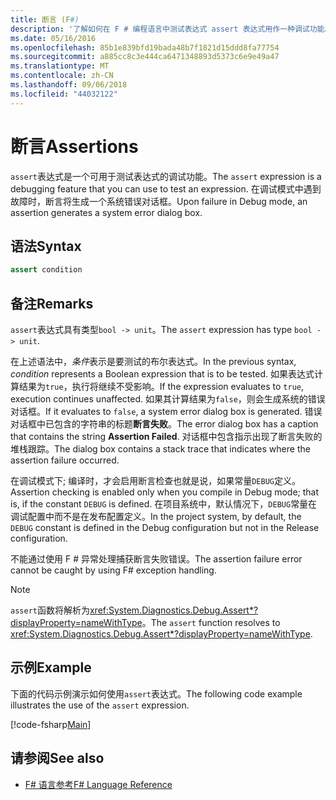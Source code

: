 ```yaml
---
title: 断言 (F#)
description: '了解如何在 F # 编程语言中测试表达式 assert 表达式用作一种调试功能。'
ms.date: 05/16/2016
ms.openlocfilehash: 85b1e839bfd19bada48b7f1821d15ddd8fa77754
ms.sourcegitcommit: a885cc8c3e444ca6471348893d5373c6e9e49a47
ms.translationtype: MT
ms.contentlocale: zh-CN
ms.lasthandoff: 09/06/2018
ms.locfileid: "44032122"
---
```

# <a name="assertions"></a><span data-ttu-id="93802-103">断言</span><span class="sxs-lookup"><span data-stu-id="93802-103">Assertions</span></span>

<span data-ttu-id="93802-104">`assert`表达式是一个可用于测试表达式的调试功能。</span><span class="sxs-lookup"><span data-stu-id="93802-104">The `assert` expression is a debugging feature that you can use to test an expression.</span></span> <span data-ttu-id="93802-105">在调试模式中遇到故障时，断言将生成一个系统错误对话框。</span><span class="sxs-lookup"><span data-stu-id="93802-105">Upon failure in Debug mode, an assertion generates a system error dialog box.</span></span>

## <a name="syntax"></a><span data-ttu-id="93802-106">语法</span><span class="sxs-lookup"><span data-stu-id="93802-106">Syntax</span></span>

```fsharp
assert condition
```

## <a name="remarks"></a><span data-ttu-id="93802-107">备注</span><span class="sxs-lookup"><span data-stu-id="93802-107">Remarks</span></span>

<span data-ttu-id="93802-108">`assert`表达式具有类型`bool -> unit`。</span><span class="sxs-lookup"><span data-stu-id="93802-108">The `assert` expression has type `bool -> unit`.</span></span>

<span data-ttu-id="93802-109">在上述语法中，*条件*表示是要测试的布尔表达式。</span><span class="sxs-lookup"><span data-stu-id="93802-109">In the previous syntax, *condition* represents a Boolean expression that is to be tested.</span></span> <span data-ttu-id="93802-110">如果表达式计算结果为`true`，执行将继续不受影响。</span><span class="sxs-lookup"><span data-stu-id="93802-110">If the expression evaluates to `true`, execution continues unaffected.</span></span> <span data-ttu-id="93802-111">如果其计算结果为`false`，则会生成系统的错误对话框。</span><span class="sxs-lookup"><span data-stu-id="93802-111">If it evaluates to `false`, a system error dialog box is generated.</span></span> <span data-ttu-id="93802-112">错误对话框中已包含的字符串的标题**断言失败**。</span><span class="sxs-lookup"><span data-stu-id="93802-112">The error dialog box has a caption that contains the string **Assertion Failed**.</span></span> <span data-ttu-id="93802-113">对话框中包含指示出现了断言失败的堆栈跟踪。</span><span class="sxs-lookup"><span data-stu-id="93802-113">The dialog box contains a stack trace that indicates where the assertion failure occurred.</span></span>

<span data-ttu-id="93802-114">在调试模式下; 编译时，才会启用断言检查也就是说，如果常量`DEBUG`定义。</span><span class="sxs-lookup"><span data-stu-id="93802-114">Assertion checking is enabled only when you compile in Debug mode; that is, if the constant `DEBUG` is defined.</span></span> <span data-ttu-id="93802-115">在项目系统中，默认情况下，`DEBUG`常量在调试配置中而不是在发布配置定义。</span><span class="sxs-lookup"><span data-stu-id="93802-115">In the project system, by default, the `DEBUG` constant is defined in the Debug configuration but not in the Release configuration.</span></span>

<span data-ttu-id="93802-116">不能通过使用 F # 异常处理捕获断言失败错误。</span><span class="sxs-lookup"><span data-stu-id="93802-116">The assertion failure error cannot be caught by using F# exception handling.</span></span>

>[!NOTE]
<span data-ttu-id="93802-117">`assert`函数将解析为<xref:System.Diagnostics.Debug.Assert*?displayProperty=nameWithType>。</span><span class="sxs-lookup"><span data-stu-id="93802-117">The `assert` function resolves to <xref:System.Diagnostics.Debug.Assert*?displayProperty=nameWithType>.</span></span>

## <a name="example"></a><span data-ttu-id="93802-118">示例</span><span class="sxs-lookup"><span data-stu-id="93802-118">Example</span></span>

<span data-ttu-id="93802-119">下面的代码示例演示如何使用`assert`表达式。</span><span class="sxs-lookup"><span data-stu-id="93802-119">The following code example illustrates the use of the `assert` expression.</span></span>

[!code-fsharp[Main](../../../samples/snippets/fsharp/lang-ref-2/snippet5401.fs)]

## <a name="see-also"></a><span data-ttu-id="93802-120">请参阅</span><span class="sxs-lookup"><span data-stu-id="93802-120">See also</span></span>

- [<span data-ttu-id="93802-121">F# 语言参考</span><span class="sxs-lookup"><span data-stu-id="93802-121">F# Language Reference</span></span>](index.md)
